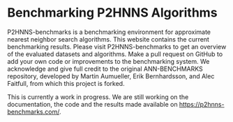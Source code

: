 Benchmarking P2HNNS Algorithms
==============================
P2HNNS-benchmarks is a benchmarking environment for approximate nearest neighbor search algorithms. This website contains the current benchmarking results. Please visit P2HNNS-benchmarks to get an overview of the evaluated datasets and algorithms. Make a pull request on GitHub to add your own code or improvements to the benchmarking system. We acknowledge and give full credit to the original ANN-BENCHMARKS repository, developed by Martin Aumueller, Erik Bernhardsson, and Alec Faitfull, from which this project is forked.

This is currently a work in progress. We are still working on the documentation, the code and the results made available on https://p2hnns-benchmarks.com/.